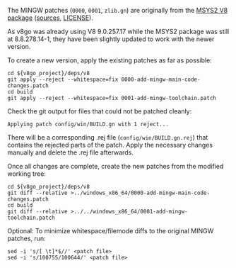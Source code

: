 
The MINGW patches (`0000`, `0001`, `zlib.gn`) are originally from the [MSYS2 V8 package](https://packages.msys2.org/package/mingw-w64-x86_64-v8?repo=mingw64)
([sources](https://github.com/msys2/MINGW-packages/tree/master/mingw-w64-v8), [LICENSE](https://github.com/msys2/MINGW-packages/blob/master/LICENSE)).

As v8go was already using V8 9.0.257.17 while the MSYS2 package was still at
8.8.278.14-1, they have been slightly updated to work with the newer version.

To create a new version, apply the existing patches as far as possible:

    cd ${v8go_project}/deps/v8
    git apply --reject --whitespace=fix 0000-add-mingw-main-code-changes.patch
    cd build
    git apply --reject --whitespace=fix 0001-add-mingw-toolchain.patch

Check the git output for files that could not be patched cleanly:

    Applying patch config/win/BUILD.gn with 1 reject...

There will be a corresponding .rej file (`config/win/BUILD.gn.rej`) that
contains the rejected parts of the patch. Apply the necessary changes
manually and delete the .rej file afterwards.

Once all changes are complete, create the new patches from the modified working
tree:

    cd ${v8go_project}/deps/v8
    git diff --relative >../windows_x86_64/0000-add-mingw-main-code-changes.patch
    cd build
    git diff --relative >../../windows_x86_64/0001-add-mingw-toolchain.patch

Optional: To minimize whitespace/filemode diffs to the original MINGW patches,
run:

    sed -i 's/[ \t]*$//' <patch file>
    sed -i 's/100755/100644/' <patch file>

